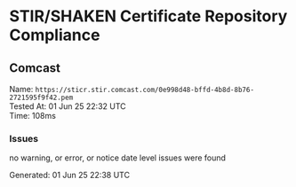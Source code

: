 # STIR/SHAKEN Certificate Repository Compliance

## Comcast

Name: `https://sticr.stir.comcast.com/0e998d48-bffd-4b8d-8b76-2721595f9f42.pem`\
Tested At: 01 Jun 25 22:32 UTC\
Time: 108ms

### Issues

no warning, or error, or notice date level issues were found

Generated: 01 Jun 25 22:38 UTC